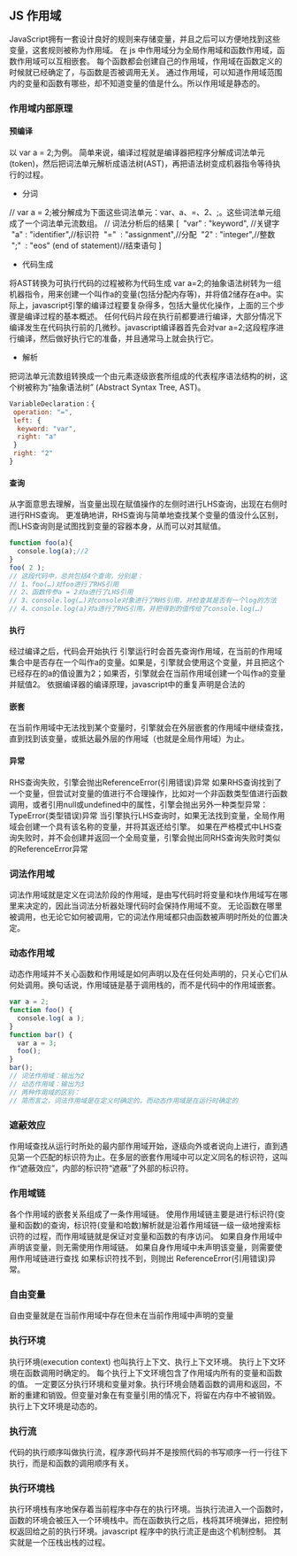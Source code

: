 ## JS 作用域
JavaScript拥有一套设计良好的规则来存储变量，并且之后可以方便地找到这些变量，这套规则被称为作用域。
在 js 中作用域分为全局作用域和函数作用域，函数作用域可以互相嵌套。
每个函数都会创建自己的作用域，作用域在函数定义的时候就已经确定了，与函数是否被调用无关。
通过作用域，可以知道作用域范围内的变量和函数有哪些，却不知道变量的值是什么。所以作用域是静态的。

### 作用域内部原理

#### 预编译
以 var a = 2;为例。
简单来说，编译过程就是编译器把程序分解成词法单元(token)，然后把词法单元解析成语法树(AST)，再把语法树变成机器指令等待执行的过程。 

- 分词

// var a = 2;被分解成为下面这些词法单元：var、a、=、2、;。这些词法单元组成了一个词法单元流数组。
// 词法分析后的结果
[
 "var" : "keyword", //关键字
 "a" : "identifier",//标识符
 "="  : "assignment",//分配
 "2" : "integer",//整数
 ";"  : "eos" (end of statement)//结束语句
]
- 代码生成

将AST转换为可执行代码的过程被称为代码生成
​var a=2;的抽象语法树转为一组机器指令，用来创建一个叫作a的变量(包括分配内存等)，并将值2储存在a中。
​实际上，javascript引擎的编译过程要复杂得多，包括大量优化操作，上面的三个步骤是编译过程的基本概述。
任何代码片段在执行前都要进行编译，大部分情况下编译发生在代码执行前的几微秒。javascript编译器首先会对var a=2;这段程序进行编译，然后做好执行它的准备，并且通常马上就会执行它。

- 解析

把词法单元流数组转换成一个由元素逐级嵌套所组成的代表程序语法结构的树，这个树被称为“抽象语法树” (Abstract Syntax Tree, AST)。

```js
VariableDeclaration：{
 operation: "=",
 left: {
  keyword: "var",
  right: "a"
 }
 right: "2"
}
```
#### 查询

从字面意思去理解，当变量出现在赋值操作的左侧时进行LHS查询，出现在右侧时进行RHS查询。
更准确地讲，RHS查询与简单地查找某个变量的值没什么区别，而LHS查询则是试图找到变量的容器本身，从而可以对其赋值。

```js
function foo(a){
  console.log(a);//2
}
foo( 2 );
// 这段代码中，总共包括4个查询，分别是：
// 1、foo(…)对foo进行了RHS引用
// 2、函数传参a = 2对a进行了LHS引用
// 3、console.log(…)对console对象进行了RHS引用，并检查其是否有一个log的方法
// 4、console.log(a)对a进行了RHS引用，并把得到的值传给了console.log(…)
```

#### 执行
经过编译之后，代码会开始执行
引擎运行时会首先查询作用域，在当前的作用域集合中是否存在一个叫作a的变量。如果是，引擎就会使用这个变量，并且把这个已经存在的a的值设置为2；如果否，引擎就会在当前作用域创建一个叫作a的变量并赋值2。
依据编译器的编译原理，javascript中的重复声明是合法的

#### 嵌套
在当前作用域中无法找到某个变量时，引擎就会在外层嵌套的作用域中继续查找，直到找到该变量，或抵达最外层的作用域（也就是全局作用域）为止。

#### 异常
RHS查询失败，引擎会抛出ReferenceError(引用错误)异常
如果RHS查询找到了一个变量，但尝试对变量的值进行不合理操作，比如对一个非函数类型值进行函数调用，或者引用null或undefined中的属性，引擎会抛出另外一种类型异常：TypeError(类型错误)异常
当引擎执行LHS查询时，如果无法找到变量，全局作用域会创建一个具有该名称的变量，并将其返还给引擎。
如果在严格模式中LHS查询失败时，并不会创建并返回一个全局变量，引擎会抛出同RHS查询失败时类似的ReferenceError异常

### 词法作用域
词法作用域就是定义在词法阶段的作用域，是由写代码时将变量和块作用域写在哪里来决定的，因此当词法分析器处理代码时会保持作用域不变。
无论函数在哪里被调用，也无论它如何被调用，它的词法作用域都只由函数被声明时所处的位置决定。

### 动态作用域
动态作用域并不关心函数和作用域是如何声明以及在任何处声明的，只关心它们从何处调用。换句话说，作用域链是基于调用栈的，而不是代码中的作用域嵌套。

```js
var a = 2;
function foo() {
  console.log( a );
}
function bar() {
  var a = 3;
  foo();
}
bar();
// 词法作用域：输出为2
// 动态作用域：输出为3
// 两种作用域的区别：
// 简而言之，词法作用域是在定义时确定的，而动态作用域是在运行时确定的
```

### 遮蔽效应
作用域查找从运行时所处的最内部作用域开始，逐级向外或者说向上进行，直到遇见第一个匹配的标识符为止。
​ 在多层的嵌套作用域中可以定义同名的标识符，这叫作“遮蔽效应”，内部的标识符“遮蔽”了外部的标识符。

### 作用域链
各个作用域的嵌套关系组成了一条作用域链。
使用作用域链主要是进行标识符(变量和函数)的查询，标识符(变量和哈数)解析就是沿着作用域链一级一级地搜索标识符的过程，而作用域链就是保证对变量和函数的有序访问。
如果自身作用域中声明该变量，则无需使用作用域链。
如果自身作用域中未声明该变量，则需要使用作用域链进行查找
如果标识符找不到，则抛出 ReferenceError(引用错误)异常。

### 自由变量

自由变量就是在当前作用域中存在但未在当前作用域中声明的变量

### 执行环境

执行环境(execution context) 也叫执行上下文、执行上下文环境。
执行上下文环境在函数调用时确定的。
每个执行上下文环境包含了作用域内所有的变量和函数的值。
​ 一定要区分执行环境和变量对象。执行环境会随着函数的调用和返回，不断的重建和销毁。但变量对象在有变量引用的情况下，将留在内存中不被销毁。
执行上下文环境是动态的。

### 执行流

代码的执行顺序叫做执行流，程序源代码并不是按照代码的书写顺序一行一行往下执行，而是和函数的调用顺序有关。

### 执行环境栈

执行环境栈有序地保存着当前程序中存在的执行环境。当执行流进入一个函数时，函数的环境会被压入一个环境栈中。而在函数执行之后，栈将其环境弹出，把控制权返回给之前的执行环境。javascript 程序中的执行流正是由这个机制控制。
其实就是一个压栈出栈的过程。
